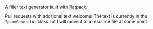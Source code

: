 A filler text generator built with [Ratpack](http://ratpack-framework.org/).

Pull requests with additional text welcome! The text is currently in the `IpsumGenerator` class but I will move it to a resource file at some point.